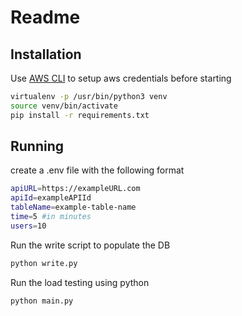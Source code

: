 # Readme

## Installation

Use [AWS CLI](https://aws.amazon.com/cli/) to setup aws credentials before starting

```bash
virtualenv -p /usr/bin/python3 venv
source venv/bin/activate
pip install -r requirements.txt
```

## Running
create a .env file with the following format
```bash
apiURL=https://exampleURL.com
apiId=exampleAPIId
tableName=example-table-name
time=5 #in minutes
users=10
```

Run the write script to populate the DB 
```bash
python write.py
```

Run the load testing using python
```bash
python main.py
```